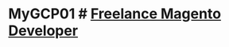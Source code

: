 # MyGCP01 # [Freelance Magento Developer](https://www.phpfreelanceprogrammer.com/magento-programmer.html)
